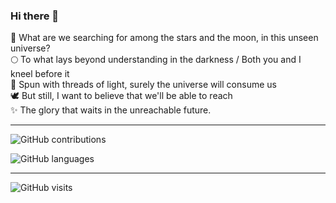 ### Hi there 👋

🌃 What are we searching for among the stars and the moon, in this unseen universe? \
🌕 To what lays beyond understanding in the darkness / Both you and I kneel before it \
🌌 Spun with threads of light, surely the universe will consume us \
🕊️ But still, I want to believe that we'll be able to reach \
✨ The glory that waits in the unreachable future.

---

![GitHub contributions](https://github-readme-stats.vercel.app/api?username=kevinlul&count_private=true&include_all_commits=true&show_icons=true&theme=midnight-purple)

![GitHub languages](https://github-readme-stats.vercel.app/api/top-langs/?username=kevinlul&langs_count=10&layout=compact&theme=midnight-purple)

---

![GitHub visits](https://badges.pufler.dev/visits/kevinlul/kevinlul?style=for-the-badge&color=blue)
